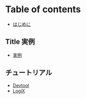 # Table of contents

* [はじめに](README.md)

## Title 実例 <a id="shi-li"></a>

* [実例](shi-li/untitled.md)

## チュートリアル

* [Devtool](chtoriaru/devtool.md)
* [LogiX](chtoriaru/logix.md)

